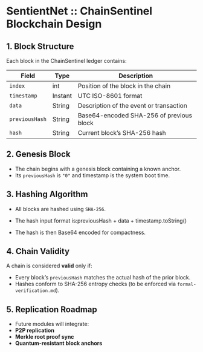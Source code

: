 <!--
 * Copyright © 2024 Devin B. Royal.
 * All Rights Reserved.
-->

# SentientNet :: ChainSentinel Blockchain Design

## 1. Block Structure

Each block in the ChainSentinel ledger contains:

| Field          | Type      | Description                                  |
|----------------|-----------|----------------------------------------------|
| `index`        | int       | Position of the block in the chain           |
| `timestamp`    | Instant   | UTC ISO-8601 format                          |
| `data`         | String    | Description of the event or transaction      |
| `previousHash` | String    | Base64-encoded SHA-256 of previous block     |
| `hash`         | String    | Current block’s SHA-256 hash                 |

## 2. Genesis Block

- The chain begins with a genesis block containing a known anchor.
- Its `previousHash` is `"0"` and timestamp is the system boot time.

## 3. Hashing Algorithm

- All blocks are hashed using `SHA-256`.
- The hash input format is:previousHash + data + timestamp.toString() 

- The hash is then Base64 encoded for compactness.

## 4. Chain Validity

A chain is considered **valid** only if:
- Every block’s `previousHash` matches the actual hash of the prior block.
- Hashes conform to SHA-256 entropy checks (to be enforced via `formal-verification.md`).

## 5. Replication Roadmap

- Future modules will integrate:
- **P2P replication**
- **Merkle root proof sync**
- **Quantum-resistant block anchors**
